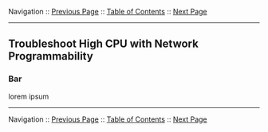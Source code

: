 Navigation :: [Previous Page](LTRPRG-1100-04-Test.md) :: [Table of Contents](LTRPRG-1100-00-Intro.md#table-of-contents) :: 
[Next Page](LTRPRG-1100-04a2-HighCPU-Ex1.md)

---

## Troubleshoot High CPU with Network Programmability

### Bar

lorem ipsum

---

Navigation :: [Previous Page](LTRPRG-1100-04-Test.md) :: [Table of Contents](LTRPRG-1100-00-Intro.md#table-of-contents) :: 
[Next Page](LTRPRG-1100-04a2-HighCPU-Ex1.md)
